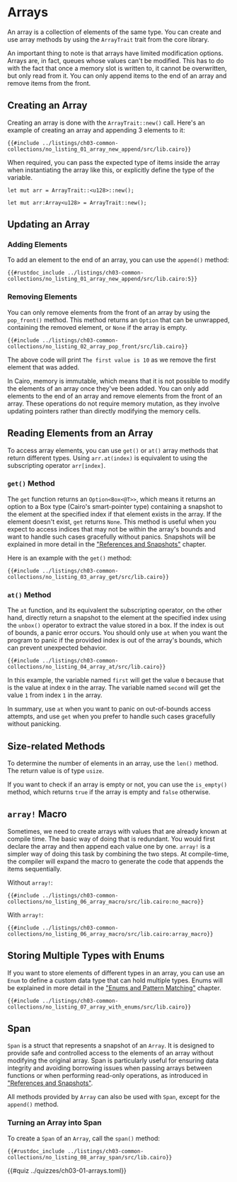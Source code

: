 # Arrays

An array is a collection of elements of the same type. You can create and use array methods by using the `ArrayTrait` trait from the core library.

An important thing to note is that arrays have limited modification options. Arrays are, in fact, queues whose values can't be modified.
This has to do with the fact that once a memory slot is written to, it cannot be overwritten, but only read from it. You can only append items to the end of an array and remove items from the front.

## Creating an Array

Creating an array is done with the `ArrayTrait::new()` call. Here's an example of creating an array and appending 3 elements to it:

```cairo
{{#include ../listings/ch03-common-collections/no_listing_01_array_new_append/src/lib.cairo}}
```

When required, you can pass the expected type of items inside the array when instantiating the array like this, or explicitly define the type of the variable.

```cairo, noplayground
let mut arr = ArrayTrait::<u128>::new();
```

```cairo, noplayground
let mut arr:Array<u128> = ArrayTrait::new();
```

## Updating an Array

### Adding Elements

To add an element to the end of an array, you can use the `append()` method:

```cairo
{{#rustdoc_include ../listings/ch03-common-collections/no_listing_01_array_new_append/src/lib.cairo:5}}
```

### Removing Elements

You can only remove elements from the front of an array by using the `pop_front()` method.
This method returns an `Option` that can be unwrapped, containing the removed element, or `None` if the array is empty.

```cairo
{{#include ../listings/ch03-common-collections/no_listing_02_array_pop_front/src/lib.cairo}}
```

The above code will print `The first value is 10` as we remove the first element that was added.

In Cairo, memory is immutable, which means that it is not possible to modify the elements of an array once they've been added. You can only add elements to the end of an array and remove elements from the front of an array. These operations do not require memory mutation, as they involve updating pointers rather than directly modifying the memory cells.

## Reading Elements from an Array

To access array elements, you can use `get()` or `at()` array methods that return different types. Using `arr.at(index)` is equivalent to using the subscripting operator `arr[index]`.

### `get()` Method

The `get` function returns an `Option<Box<@T>>`, which means it returns an option to a Box type (Cairo's smart-pointer type) containing a snapshot to the element at the specified index if that element exists in the array. If the element doesn't exist, `get` returns `None`. This method is useful when you expect to access indices that may not be within the array's bounds and want to handle such cases gracefully without panics. Snapshots will be explained in more detail in the ["References and Snapshots"][snapshots] chapter.

Here is an example with the `get()` method:

```cairo
{{#include ../listings/ch03-common-collections/no_listing_03_array_get/src/lib.cairo}}
```

[snapshots]: ./ch04-02-references-and-snapshots.md#snapshots

### `at()` Method

The `at` function, and its equivalent the subscripting operator, on the other hand, directly return a snapshot to the element at the specified index using the `unbox()` operator to extract the value stored in a box. If the index is out of bounds, a panic error occurs. You should only use `at` when you want the program to panic if the provided index is out of the array's bounds, which can prevent unexpected behavior.

```cairo
{{#include ../listings/ch03-common-collections/no_listing_04_array_at/src/lib.cairo}}
```

In this example, the variable named `first` will get the value `0` because that
is the value at index `0` in the array. The variable named `second` will get
the value `1` from index `1` in the array.

In summary, use `at` when you want to panic on out-of-bounds access attempts, and use `get` when you prefer to handle such cases gracefully without panicking.

## Size-related Methods

To determine the number of elements in an array, use the `len()` method. The return value is of type `usize`.

If you want to check if an array is empty or not, you can use the `is_empty()` method, which returns `true` if the array is empty and `false` otherwise.

## `array!` Macro

Sometimes, we need to create arrays with values that are already known at compile time. The basic way of doing that is redundant. You would first declare the array and then append each value one by one. `array!` is a simpler way of doing this task by combining the two steps.
At compile-time, the compiler will expand the macro to generate the code that appends the items sequentially.

Without `array!`:

```cairo
{{#include ../listings/ch03-common-collections/no_listing_06_array_macro/src/lib.cairo:no_macro}}
```

With `array!`:

```cairo
{{#include ../listings/ch03-common-collections/no_listing_06_array_macro/src/lib.cairo:array_macro}}
```

## Storing Multiple Types with Enums

If you want to store elements of different types in an array, you can use an `Enum` to define a custom data type that can hold multiple types. Enums will be explained in more detail in the ["Enums and Pattern Matching"][enums] chapter.

```cairo
{{#include ../listings/ch03-common-collections/no_listing_07_array_with_enums/src/lib.cairo}}
```

[enums]: ./ch06-00-enums-and-pattern-matching.md

## Span

`Span` is a struct that represents a snapshot of an `Array`. It is designed to provide safe and controlled access to the elements of an array without modifying the original array. Span is particularly useful for ensuring data integrity and avoiding borrowing issues when passing arrays between functions or when performing read-only operations, as introduced in ["References and Snapshots"][references].

All methods provided by `Array` can also be used with `Span`, except for the `append()` method.

[references]: ./ch04-02-references-and-snapshots.md

### Turning an Array into Span

To create a `Span` of an `Array`, call the `span()` method:

```cairo
{{#rustdoc_include ../listings/ch03-common-collections/no_listing_08_array_span/src/lib.cairo}}
```

{{#quiz ../quizzes/ch03-01-arrays.toml}}
